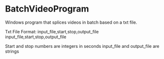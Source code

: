 # BatchVideoProgram
Windows program that splices videos in batch based on a txt file.

Txt File Format:
      input_file,start,stop,output_file
      input_file,start,stop,output_file
      
Start and stop numbers are integers in seconds
input_file and output_file are strings 

